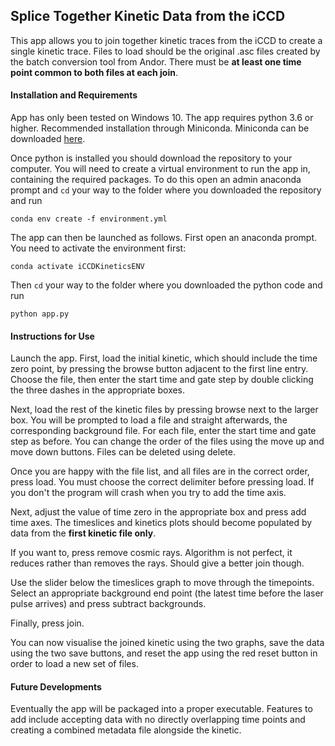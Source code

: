 ## Splice Together Kinetic Data from the iCCD

This app allows you to join together kinetic traces from the iCCD to create a single kinetic trace. Files to load should be the original .asc files created by the batch conversion tool from Andor. There must be __at least one time point common to both files at each join__.

#### Installation and Requirements

App has only been tested on Windows 10. The app requires python 3.6 or higher. Recommended installation through Miniconda. Miniconda can be downloaded [here](https://conda.io/miniconda.html).

Once python is installed you should download the repository to your computer. You will need to create a virtual environment to run the app in, containing the required packages. To do this open an admin anaconda prompt and `cd` your way to the folder where you downloaded the repository and run
```
conda env create -f environment.yml
```
The app can then be launched as follows. First open an anaconda prompt. You need to activate the environment first:
```
conda activate iCCDKineticsENV
```
Then `cd` your way to the folder where you downloaded the python code and run
```
python app.py
```

#### Instructions for Use

Launch the app. First, load the initial kinetic, which should include the time zero point, by pressing the browse button adjacent to the first line entry. Choose the file, then enter the start time and gate step by double clicking the three dashes in the appropriate boxes.

Next, load the rest of the kinetic files by pressing browse next to the larger box. You will be prompted to load a file and straight afterwards, the corresponding background file. For each file, enter the start time and gate step as before. You can change the order of the files using the move up and move down buttons. Files can be deleted using delete.

Once you are happy with the file list, and all files are in the correct order, press load. You must choose the correct delimiter before pressing load. If you don't the program will crash when you try to add the time axis.

Next, adjust the value of time zero in the appropriate box and press add time axes. The timeslices and kinetics plots should become populated by data from the __first kinetic file only__.

If you want to, press remove cosmic rays. Algorithm is not perfect, it reduces rather than removes the rays. Should give a better join though.

Use the slider below the timeslices graph to move through the timepoints. Select an appropriate background end point (the latest time before the laser pulse arrives) and press subtract backgrounds.

Finally, press join.

You can now visualise the joined kinetic using the two graphs, save the data using the two save buttons, and reset the app using the red reset button in order to load a new set of files.

#### Future Developments

Eventually the app will be packaged into a proper executable. Features to add include accepting data with no directly overlapping time points and creating a combined metadata file alongside the kinetic.